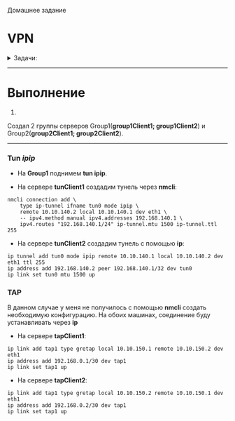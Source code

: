 Домашнее задание

# VPN

<details>
<summary> Задачи: </summary> 


1. Между двумя виртуалками поднять vpn в режимах
- tun
- tap
Прочуствовать разницу.

2. Поднять RAS на базе OpenVPN с клиентскими сертификатами, подключиться с локальной машины на виртуалку

3*. Самостоятельно изучить, поднять ocserv и подключиться с хоста к виртуалке

</details>


______________________________________________________
# Выполнение

1.  

Создал 2 группы серверов Group1(**group1Client1; group1Client2**)
и Group2(**group2Client1; group2Client2**).

______________________________

### Tun *ipip*
- На **Group1** поднимем **tun ipip**. 

* На сервере **tunClient1** создадим тунель через **nmcli**:
`````
nmcli connection add \
    type ip-tunnel ifname tun0 mode ipip \
    remote 10.10.140.2 local 10.10.140.1 dev eth1 \
    -- ipv4.method manual ipv4.addresses 192.168.140.1 \
    ipv4.routes "192.168.140.1/24" ip-tunnel.mtu 1500 ip-tunnel.ttl 255
`````
* На сервере **tunClient2** создадим тунель с помощью **ip**:
````
ip tunnel add tun0 mode ipip remote 10.10.140.1 local 10.10.140.2 dev eth1 ttl 255
ip address add 192.168.140.2 peer 192.168.140.1/32 dev tun0
ip link set tun0 mtu 1500 up
````

### TAP

В данном случае у меня не получилось с помощью **nmcli** создать необходимую конфигурацию. На обоих машинах, соединение буду устанавливать через **ip**

* На сервере **tapClient1**:

````
ip link add tap1 type gretap local 10.10.150.1 remote 10.10.150.2 dev eth1
ip address add 192.168.0.1/30 dev tap1
ip link set tap1 up
````
* На сервере **tapClient2**:

````
ip link add tap1 type gretap local 10.10.150.2 remote 10.10.150.1 dev eth1
ip address add 192.168.0.2/30 dev tap1
ip link set tap1 up
````

 
